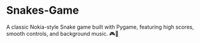 # Snakes-Game
 A classic Nokia-style Snake game built with Pygame, featuring high scores, smooth controls, and background music. 🎮🐍
